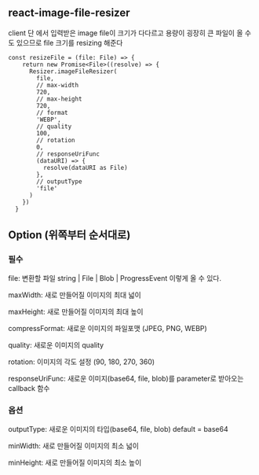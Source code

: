 

## react-image-file-resizer



client 단 에서 입력받은 image file이 크기가 다다르고 용량이 굉장히 큰 파일이 올 수도 있으므로 file 크기를 resizing 해준다

```tsx
const resizeFile = (file: File) => {
    return new Promise<File>((resolve) => {
      Resizer.imageFileResizer(
        file,
        // max-width
        720,
        // max-height
        720,
        // format
        'WEBP',
        // quality
        100,
        // rotation
        0,
        // responseUriFunc
        (dataURI) => {
          resolve(dataURI as File)
        },
        // outputType
        'file'
      )
    })
  }
```

## Option (위쪽부터 순서대로)



### 필수

file: 변환할 파일 string | File | Blob | ProgressEvent<FileReader> 이렇게 올 수 있다.

maxWidth: 새로 만들어질 이미지의 최대 넓이

maxHeight: 새로 만들어질 이미지의 최대 높이

compressFormat: 새로운 이미지의 파일포맷 (JPEG, PNG, WEBP)

quality: 새로운 이미지의 quality

rotation: 이미지의 각도 설정 (90, 180, 270, 360)

responseUriFunc: 새로운 이미지(base64, file, blob)를 parameter로 받아오는 callback 함수

### 옵션

outputType: 새로운 이미지의 타입(base64, file, blob) default = base64

minWidth: 새로 만들어질 이미지의 최소 넓이

minHeight: 새로 만들어질 이미지의 최소 높이

